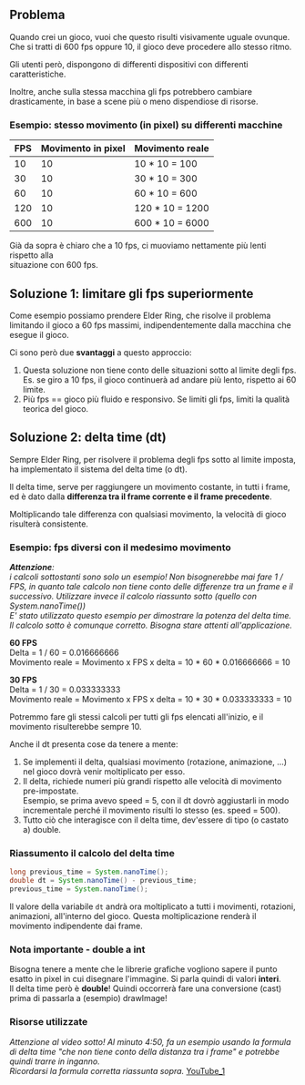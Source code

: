 ## Problema
Quando crei un gioco, vuoi che questo risulti visivamente uguale ovunque. \
Che si tratti di 600 fps oppure 10, il gioco deve procedere allo stesso ritmo.

Gli utenti però, dispongono di differenti dispositivi con differenti caratteristiche.

Inoltre, anche sulla stessa macchina gli fps potrebbero cambiare drasticamente, in base
a scene più o meno dispendiose di risorse.

### Esempio: stesso movimento (in pixel) su differenti macchine

| FPS | Movimento in pixel | Movimento reale |
|-----|--------------------|-----------------|
| 10  | 10                 | 10 * 10 = 100   |
| 30  | 10                 | 30 * 10 = 300   |
| 60  | 10                 | 60 * 10 = 600   |
| 120 | 10                 | 120 * 10 = 1200 |
| 600 | 10                 | 600 * 10 = 6000 |

Già da sopra è chiaro che a 10 fps, ci muoviamo nettamente più lenti rispetto alla \
situazione con 600 fps.

## Soluzione 1: limitare gli fps superiormente
Come esempio possiamo prendere Elder Ring, che risolve il problema limitando il gioco a 60 fps massimi, 
indipendentemente dalla macchina che esegue il gioco.

Ci sono però due **svantaggi** a questo approccio:
1. Questa soluzione non tiene conto delle situazioni sotto al limite degli fps. \
Es. se giro a 10 fps, il gioco continuerà ad andare più lento, rispetto ai 60 limite. 
2. Più fps == gioco più fluido e responsivo. Se limiti gli fps, limiti la qualità teorica del gioco.

## Soluzione 2: delta time (dt)
Sempre Elder Ring, per risolvere il problema degli fps sotto al limite imposta, ha implementato il sistema del
delta time (o dt).

Il delta time, serve per raggiungere un movimento costante, in tutti i frame, ed è
dato dalla **differenza tra il frame corrente e il frame precedente**.

Moltiplicando tale differenza con qualsiasi movimento, la velocità di gioco risulterà consistente.

### Esempio: fps diversi con il medesimo movimento
_**Attenzione**: \
i calcoli sottostanti sono solo un esempio!
Non bisognerebbe mai fare 1 / FPS, in quanto tale calcolo non tiene conto delle differenze tra un frame e il
successivo. Utilizzare invece il calcolo riassunto sotto (quello con System.nanoTime()) \
E' stato utilizzato questo esempio per dimostrare la potenza del delta time. Il calcolo sotto è comunque corretto.
Bisogna stare attenti all'applicazione._

**60 FPS** \
Delta = 1 / 60 = 0.016666666 \
Movimento reale = Movimento x FPS x delta = 10 * 60 * 0.016666666 = 10

**30 FPS** \
Delta = 1 / 30 = 0.033333333 \
Movimento reale = Movimento x FPS x delta = 10 * 30 * 0.033333333 = 10

Potremmo fare gli stessi calcoli per tutti gli fps elencati all'inizio, e il movimento
risulterebbe sempre 10.

Anche il dt presenta cose da tenere a mente:
1. Se implementi il delta, qualsiasi movimento (rotazione, animazione, ...) nel gioco dovrà venir moltiplicato per esso.
2. Il delta, richiede numeri più grandi rispetto alle velocità di movimento pre-impostate.\
Esempio, se prima avevo speed = 5, con il dt dovrò aggiustarli in modo incrementale perché il movimento risulti lo stesso (es. speed = 500).
3. Tutto ciò che interagisce con il delta time, dev'essere di tipo (o castato a) double.

### Riassumento il calcolo del delta time
```Java
long previous_time = System.nanoTime();
double dt = System.nanoTime() - previous_time;
previous_time = System.nanoTime();
```

Il valore della variabile `dt` andrà ora moltiplicato a tutti i movimenti, rotazioni, animazioni, all'interno del gioco.
Questa moltiplicazione renderà il movimento indipendente dai frame.

### Nota importante - double a int
Bisogna tenere a mente che le librerie grafiche vogliono sapere il punto esatto in pixel in cui 
disegnare l'immagine. Si parla quindi di valori **interi**.\
Il delta time però è **double**! Quindi occorrerà fare una conversione (cast) prima di passarla a (esempio) drawImage!

### Risorse utilizzate
_Attenzione al video sotto! Al minuto 4:50, fa un esempio usando la formula di delta time "che non tiene conto
della distanza tra i frame" e potrebbe quindi trarre in inganno.\
Ricordarsi la formula corretta riassunta sopra._
[YouTube_1](https://www.youtube.com/watch?v=rWtfClpWSb8&ab_channel=ClearCode)








